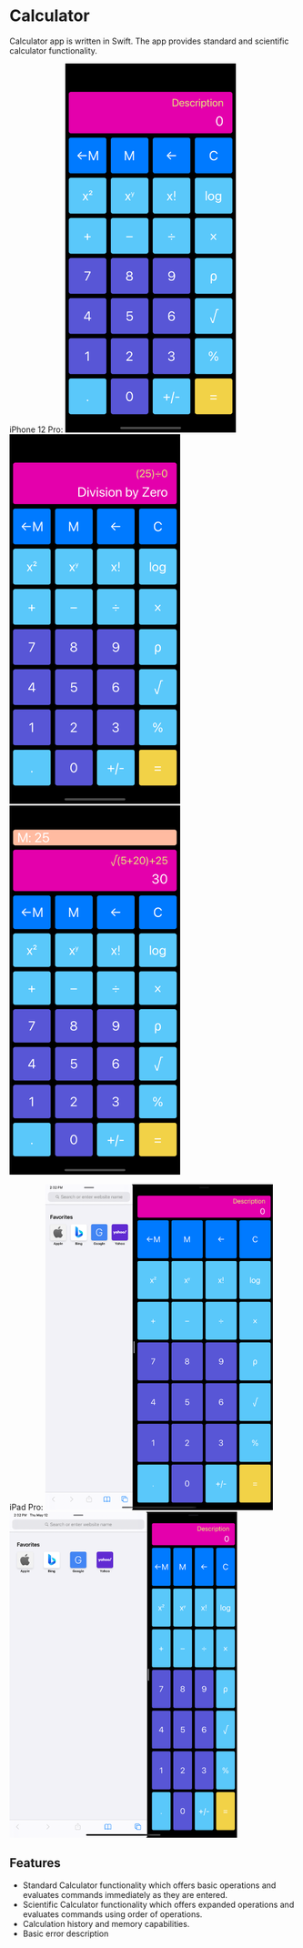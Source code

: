# Calculator
Calculator app is written in Swift. The app provides standard and scientific calculator functionality.

iPhone 12 Pro:
<img src="Screenshots/SimulatorScreenShot_iPhone_12Pro_1.png" width="300"> <img src="Screenshots/SimulatorScreenShot_iPhone_12Pro_2.png" width="300"> 
<img src="Screenshots/SimulatorScreenShot_iPhone_12Pro_3.png" width="300">

iPad Pro:
<img src="Screenshots/SimulatorScreenShot_iPad_Pro_4.png" width="400">
<img src="Screenshots/SimulatorScreenShot_iPad_Pro_5.png" width="400">

## Features
- Standard Calculator functionality which offers basic operations and evaluates commands immediately as they are entered.
- Scientific Calculator functionality which offers expanded operations and evaluates commands using order of operations.
- Calculation history and memory capabilities.
- Basic error description
